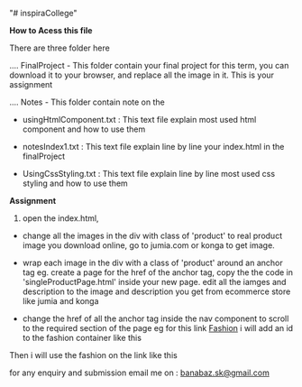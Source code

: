 "# inspiraCollege"

**How to Acess this file**

There are three folder here

.... FinalProject - This folder contain your final project for this term, you can download it to your browser, and replace all the image in it. This is your assignment

.... Notes - This folder contain note on the
- usingHtmlComponent.txt : This text file explain most used html component and how to use them

- notesIndex1.txt : This text file explain line by line your index.html in the finalProject

- UsingCssStyling.txt : This text file explain line by line most used css styling and how to use them

**Assignment**
1. open the index.html, 
- change all the images in the div with class of 'product' to real product image you download online, go to jumia.com or konga to get image.

- wrap each image in the div with a class of 'product' around an anchor tag eg. create a page for the href of the anchor tag, copy the the code in 'singleProductPage.html' inside your new page. edit all the iamges and description to the image and description you get from ecommerce store like jumia and konga <!-- <a href=""><img src="https://via.placeholder.com/150" alt="Product 3"></a> -->

- change the href of all the anchor tag inside the nav component to scroll to the required section of the page eg for this link <a href="#">Fashion</a> i will add an id to the fashion container like this
  <!-- <div class="container" id='fashion'> -->
<!-- <h2 class="section-title">Fashion</h2> -->
Then i will use the fashion on the link like this <!-- <a href="#fashion">Fashion</a> -->

for any enquiry and submission email me on :
banabaz.sk@gmail.com

